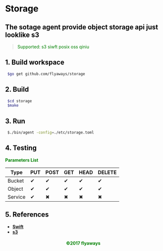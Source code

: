 # **<font color=Black>Storage</font>**

## **<font color=Black>The sotage agent provide object storage api just looklike s3</font>**

><font color="Green">Supported: s3 siwft posix oss qiniu</font>

## __<font color="Black">1. Build workspace</font>__

```sh
 $go get github.com/flyaways/storage
```

## __<font color="Black">2. Build</font>__

```sh
 $cd storage
 $make
```

## __<font color="Black">3. Run</font>__

```sh
 $./bin/agent -config=./etc/storage.toml
```

## __<font color="Black">4. Testing</font>__

**<font color=Green>Parameters List</font>**

|Type|PUT|POST|GET|HEAD|DELETE|
|---|---|---|---|---|---|
|Bucket|✔|✔|✔|✔|✔||
|Object|✔|✔|✔|✔|✔||
|Service|✔|✖|✖|✖|✖||

## __<font color="Black">5. References</font>__

* [__Swift__](http://developer.openstack.org/api-ref/object-storage/)
* [__s3__](http://docs.s3.com/docs/master/)

<font color="Green"><h4 align = "center">©2017 flyaways</h4></font>
